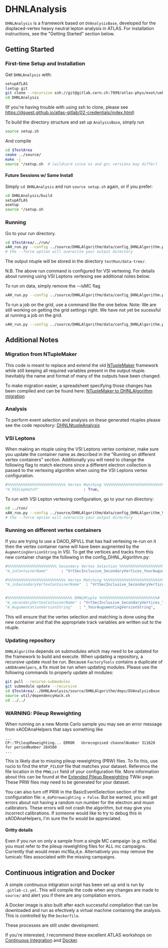 # DHNLAnalysis

`DHNLAnalysis` is a framework based on `DVAnalysisBase`, 
developed for the displaced-vertex heavy neutral lepton analysis in ATLAS. 
For installation instructions, see the "Getting Started" section below.

## Getting Started

### First-time Setup and Installation

Get `DHNLAnalysis` with:

```bash
setupATLAS
lsetup git
git clone --recursive ssh://git@gitlab.cern.ch:7999/atlas-phys/exot/ueh/EXOT-2017-19/DHNLAnalysis.git
cd DHNLAnalysis
```
(If you're having trouble with using ssh to clone, please see https://dguest.github.io/atlas-gitlab/02-credentials/index.html)

To build the directory structure and set up `AnalysisBase`, simply run

```bash
source setup.sh
```

And compile

```bash
cd $TestArea
cmake ../source/
make -j
source */setup.sh  # (wildcard since os and gcc versions may differ)
```


#### Future Sessions w/ Same Install

Simply `cd DHNLAnalysis` and run `source setup.sh` again, or if you prefer:
```bash
cd DHNLAnalysis/build
setupATLAS
asetup
source */setup.sh
```

### Running

Go to your run directory.

```bash
cd $TestArea/../run/
xAH_run.py --config ../source/DHNLAlgorithm/data/config_DHNLAlgorithm.py --files /path/to/my/DAOD_RPVLL/file --isMC --submitDir testRun --force direct
# the --force option will overwrite your output directory
```

The output ntuple will be stored in the  directory `testRun/data-tree/`.

N.B. The above run command is configured for VSI vertexing. For details about running using VSI Leptons vertexing see additional notes below. 

To run on data, simply remove the --isMC flag

```bash
xAH_run.py --config ../source/DHNLAlgorithm/data/config_DHNLAlgorithm.py --files /path/to/my/DAOD_RPVLL/file --submitDir testRun --force direct
```

To run a job on the grid, use a command like the one below. Note: We are still working on getting the grid settings right. We have not yet be sucessful at running a job on the grid.

```bash
xAH_run.py --config ../source/DHNLAlgorithm/data/config_DHNLAlgorithm.py --files data16_13TeV.00304178.physics_Main.merge.DAOD_RPVLL.r11761_r11764_p4054 --inputRucio prun --optGridMergeOutput 1 --optGridOutputSampleName user.dtrischu.data16_13TeV.00304178.physics_Main.merge.DAOD_RPVLL.r11761_r11764_p4054_HNLNtuple_01 --optGridNGBPerJob 4 
```

## Additional Notes
### Migration from NTupleMaker
This code is meant to replace and extend the old [NTupleMaker](https://gitlab.cern.ch/atlas-phys/exot/ueh/EXOT-2017-19/NTupleMaker) framework while still keeping all required variables present in the output ntuple.
Inevitably the name and format of many of the outputs have been changed. 

To make migration easier, a spreadsheet specifying those changes has been compiled and can be found here: [NTupleMaker to DHNLAlgorithm migration](https://docs.google.com/spreadsheets/d/1NZWwB-mfnVOWJ3HE4mIrcJmJi1nd_CEQ9nqb26g3mtM/edit?usp=sharing) 

### Analysis

To perform event selection and analysis on these generated ntuples please see the code repository: [DHNLNtupleAnalysis](https://gitlab.cern.ch/atlas-phys/exot/ueh/EXOT-2017-19/DHNLNtupleAnalysis)

### VSI Leptons 

When making an ntuple using the VSI Leptons vertex container, make sure you update the container name as described in the "Running on different vertex containers" section. Additionally you will need to change the following flag to match electrons since a different electron collection is passed to the vertexing algorithm when using the VSI Leptons vertex configuration. 

```python
#%%%%%%%%%%%%%%%%%%%%%%%%%% Vertex Matching %%%%%%%%%%%%%%%%%%%%%%%%%%%%#
"m_VSILepmatch"                    : True,

```
To run with VSI Lepton vertexing configuration, go to your run directory:

```bash
cd ../run/
xAH_run.py --config ../source/DHNLAlgorithm/data/config_DHNLAlgorithm_VSILeptons.py --files /path/to/my/DAOD_RPVLL/file --isMC --submitDir testRun --force direct
# the --force option will overwrite your output directory
```

### Running on different vertex containers

If you are trying to use a DAOD_RPVLL that has had vertexing re-run on it then the vertex container name will have been augmented by the `AugmentingVersionString` in VSI. To get the vertices and tracks from this new container change the following in the config_DHNL_Algorithm.py:

```python
#%%%%%%%%%%%%%%%%%%%%%% Secondary Vertex Selection %%%%%%%%%%%%%%%%%%%%%#
"m_inContainerName"      : "VrtSecInclusive_SecondaryVertices_YourAugumentingVersionString",

#%%%%%%%%%%%%%%%%%%%%%%%%%% Vertex Matching %%%%%%%%%%%%%%%%%%%%%%%%%%%%#
"m_inSecondaryVertexContainerName"  : "VrtSecInclusive_SecondaryVertices_YourAugumentingVersionString",


#%%%%%%%%%%%%%%%%%%%%%%%%%%%%% DHNLNtuple %%%%%%%%%%%%%%%%%%%%%%%%%%#
"m_secondaryVertexContainerName" : "VrtSecInclusive_SecondaryVertices_YourAugumentingVersionString",
"m_AugumentationVersionString"   : "_YourAugumentingVersionString",

```
This will ensure that the vertex selection and matching is done using the new container and that the appropriate track variables are written out to the ntuple. 

### Updating repository

`DHNLAlgorithm` depends on submodules which may need to be updated for the framework to build and execute.
When updating a repository, a recursive update must be run.
Because `FactoryTools` contains a duplicate of `xAODAnaHelpers`, a fix must be run when updating modules.
Please use the following commands to properly update all modules:
```bash
git pull --recurse-submodules
git submodule update --recursive
cd $TestArea/../DHNLAnalysis/source/DHNLAlgorithm/deps/DVAnalysisBase
source util/dependencyHack.sh
cd ../../
```


### WARNING: Pileup Reweighting

When running on a new Monte Carlo sample you may see an error message from xAODAnaHelpers that says something like

```
...
CP::TPileupReweighting... ERROR   Unrecognised channelNumber 311620 for periodNumber 284500
...
```
This is likely due to missing pileup reweighting (PRW) files.
To fix this, use rucio to find the `NTUP_PILEUP` file that matches your dataset.
Reference the file location in the `PRWList` field of your configuration file.
More information about this can be found at the [Extended Pileup Reweighting](https://twiki.cern.ch/twiki/bin/view/AtlasProtected/ExtendedPileupReweighting) TWiki page.
These PRW files may need to be generated for your dataset. 

You can also turn off PRW in the BasicEventSelection section of the configuration file: `m_doPUreweighting = False`.
But be warned, you will get errors about not having a random run number for the electron and muon calibrators.
These errors will not crash the algorithm, but may give you incorrect calibrations.
If someone would like to try to debug this in xAODAnaHelpers, I'm sure the fix would be appreciated. 

#### Gritty details
Even if you run on only a sample from a single MC campaign (e.g. mc16a) you must refer to the pileup reweighting files for ALL mc campaigns.
Currently that would mean mc16a,d,e. Alternatively you may remove the lumicalc files associated with the missing campaigns.

## Continuous intigration and Docker
A simple continuous intigration script has been set up and is run by `.gitlab-ci.yml`.
This will compile the code when any changes are made to `source/` and alert you if there are any compilation errors. 

A Docker image is also built after each successful compilation that can be downloaded and run as efectively a virtual machine containing the analysis. 
This is controlled by the `Dockerfile`.

These processes are still under development.

If you're interested, I recommend these excellent ATLAS workshops on 
[Continuous Integration](https://awesome-workshop.github.io/continuous-integration-deployment-gitlab/) and 
[Docker](https://awesome-workshop.github.io/intro-to-docker/). 